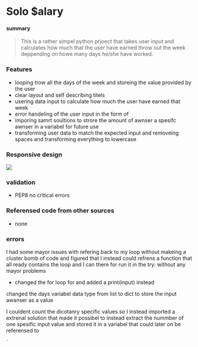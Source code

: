# Solo $alary

#### summary


> This is a rather simpel python prjoect
> that takes user input and calculates
> how much that the user have earned
> throw out the week deppending on howe 
> many days he/she have worked.


### Features

- looping trow all the days of the week and storeing the value provided by the user
- clear layout and self describing titels
- usering data input to calculate how much the user have earned that week
- error handeling of the user input in the form of 
- imporing samrt soultions to strore the amount of awnser a spesifc awnser in a variabel for future use
- transforming user data to match the expected input and removeing spaces and transforming everything to lowercase




### Responsive design

<img src="/workspace/solo-salary/img/resposive_solo_salary.png">


### validation

* PEP8 
no critical errors 

### Referensed code from other sources 

* none 

### errors

I had some mayor issues with refering back to my loop without makeing a cluster
bomb of code and figured that I instead could refrens a function that all ready contains the loop and I 
can there for run it in the try: without any mayor problems 
 
  * changed the for loop for and added a print(input) instead


changed the days variabel data type from list to dict to store the input awanser as a value 

I couldent count the dicotanry specific values so I instead imported a extrenal solution that 
made it possibel to instead extract the nummber of one spesific input value and stored it in a variabel
that could later on be referensed to


`

